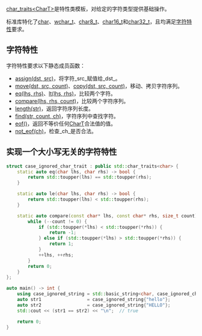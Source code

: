 [char_traits<CharT\>]()是特性类模板，对给定的字符类型提供基础操作。

标准库特化了[char]()、[wchar_t]()、[char8_t]()、[char16_t]()和[char32_t]()，且均满足[字符特性]()要求。

## 字符特性

字符特性要求以下静态成员函数：

* [assign(dst, src)]()，将字符_src_赋值给_dst_。
* [move(dst, src, count)]()、[copy(dst, src, count)]()，移动、拷贝字符序列。
* [eq(lhs, rhs)]()、[lt(lhs, rhs)]()，比较两个字符。
* [compare(lhs, rhs, count)]()，比较两个字符序列。
* [length(str)]()，返回字符序列长度。
* [find(str, count, ch)]()，字符序列中查找字符。
* [eof()]()，返回不等价任何[CharT]()合法值的值。
* [not_eof(ch)]()，检查_ch_是否合法。

## 实现一个大小写无关的字符特性

```cpp
struct case_ignored_char_trait : public std::char_traits<char> {
    static auto eq(char lhs, char rhs) -> bool {
        return std::toupper(lhs) == std::toupper(rhs);
    }

    static auto le(char lhs, char rhs) -> bool {
        return std::toupper(lhs) < std::toupper(rhs);
    }

    static auto compare(const char* lhs, const char* rhs, size_t count) -> int {
        while (--count != 0) {
            if (std::toupper(*lhs) < std::toupper(*rhs)) {
                return -1;
            } else if (std::toupper(*lhs) > std::toupper(*rhs)) {
                return 1;
            }
            ++lhs, ++rhs;
        }
        return 0;
    }
};

auto main() -> int {
    using case_ignored_string = std::basic_string<char, case_ignored_char_trait>;
    auto str1                 = case_ignored_string{"hello"};
    auto str2                 = case_ignored_string{"HELLO"};
    std::cout << (str1 == str2) << "\n";  // true

    return 0;
}
```



